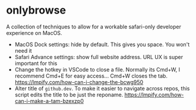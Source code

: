 # onlybrowse 

A collection of techniques to allow for a workable safari-only developer experience on MacOS.

- MacOS Dock settings: hide by default. This gives you space. You won't need it
- Safari Advance settings: show full website address. URL UX is super important for this
- Change the hotkey in VSCode to close a file. Normally its Cmd+W, I recommend Cmd+E for easy access... Cmd+W closes the tab. https://lmpify.com/how-can-i-change-the-bcwg950
- Alter title of `github.dev`. To make it easier to navigate across repos, this script edits the title to be just the reponame.  https://lmpify.com/how-can-i-make-a-tam-bzexzp0